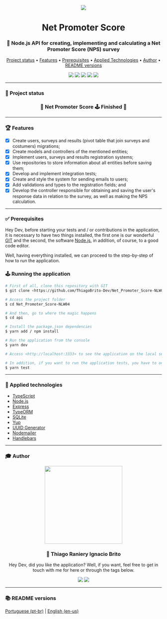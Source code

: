 <div align="center">
  <div>
    <img src="./assets/logo_nodejs_vgreen.jpg">
    <h1>Net Promoter Score</h1>
    <h3>
      📌 Node.js API for creating, implementing and calculating a Net Promoter Score (NPS) survey
    </h3>
  </div>

  <p>
    <a href="#-project-status">Project status</a> •
    <a href="#-features">Features</a> • 
    <a href="#-prerequisites">Prerequisites</a> • 
    <a href="#-applied-technologies">Applied Technologies</a> • 
    <a href="#-author">Author</a> •
    <a href="#-readme-versions">README versions</a>
  </p>

  <div>
    <img src="https://img.shields.io/static/v1?label=LICENSE&message=MIT&color=8257e6&style=for-the-badge"/>
    <img src="https://img.shields.io/static/v1?label=typescript&message=93.7%&color=8257e6&style=for-the-badge"/>
    <img src="https://img.shields.io/static/v1?label=yarn&message=v1.22.5&color=8257e6&style=for-the-badge"/>
    <img src="https://img.shields.io/static/v1?label=dependencies&message=up-to-date&color=8257e6&style=for-the-badge"/>
    <img src="https://img.shields.io/static/v1?label=tests&message=passing&color=8257e6&style=for-the-badge"/>
  </div>
</div>

<hr>

### 🎯 Project status

<h3 align="center"> 
	🏁 Net Promoter Score 🕹️ Finished 🏁
</h3>

<hr>

### 🏆 Features

- [x] Create users, surveys and results (pivot table that join surveys and costumers) migrations;
- [x] Create models and controllers of the mentioned entities;
- [x] Implement users, surveys and results registration systems;
- [x] Use repositories to store information about all entities before saving them;
- [x] Develop and implement integration tests;
- [x] Create and style the system for sending emails to users;
- [x] Add validations and types to the registration fields; and
- [x] Develop the controller responsible for obtaining and saving the user's response data in relation to the survey, as well as making the NPS calculation.

<hr>

### ✅ Prerequisites

Hey Dev, before starting your tests and / or contributions in the application, it is necessary to have two things installed, the first one is our wonderful [GIT](https://git-scm.com) and the second, the software [Node.js](https://nodejs.org/en/), in addition, of course, to a good code editor.

Well, having everything installed, we can proceed to the step-by-step of how to run the application.

### 🕹️ Running the application

```bash
# First of all, clone this repository with GIT
$ git clone <https://github.com/ThiagoBrito-Dev/Net_Promoter_Score-NLW04>

# Access the project folder
$ cd Net_Promoter_Score-NLW04

# And then, go to where the magic happens
$ cd api

# Install the package.json dependencies
$ yarn add / npm install

# Run the application from the console
$ yarn dev

# Access <http://localhost:3333> to see the application on the local server

# In addition, if you want to run the application tests, you have to only type the command below on console
$ yarn test
```

<hr>

### 🔮 Applied technologies

- [TypeScript](https://www.typescriptlang.org/)
- [Node.js](https://nodejs.org/en/)
- [Express](https://expressjs.com/pt-br/)
- [TypeORM](https://typeorm.io/#/)
- [SQLite](https://www.sqlite.org/index.html)
- [Yup](https://github.com/jquense/yup)
- [UUID Generator](https://www.uuidgenerator.net/)
- [Nodemailer](https://nodemailer.com/about/)
- [Handlebars](https://handlebarsjs.com/)

<hr>

### 🎓 Author

<div align="center">
  <img src="https://github.com/ThiagoBrito-Dev.png" width="250px" />

  <br />

  <div>
    <h3>
      🤝 Thiago Raniery Ignacio Brito
    </h3>
    <p>
      Hey Dev, did you like the application? Well, if you want, feel free to get in touch with me for here or through the tags below.
    <p>
  </div>

  <div>
    <a href="https://www.linkedin.com/in/thiagoranierybrito/">
      <img src="https://img.shields.io/badge/-LinkedIn-blue?style=for-the-badge&logo=Linkedin&logoColor=white&link=https://www.linkedin.com/in/thiagoranierybrito/" /></a>
    <a href="mailto:thiagobritotrs@gmail.com">
      <img src="https://img.shields.io/badge/-Gmail-c14438?style=for-the-badge&logo=Gmail&logoColor=white&link=mailto:thiagobritotrs@gmail.com" /></a>
  </div>
</div>

<hr>

### 📚 README versions

<div>
  <a href="https://github.com/ThiagoBrito-Dev/Net_Promoter_Score-NLW04/blob/main/README.md">Portuguese (pt-br)</a> 
  |
  <a href="https://github.com/ThiagoBrito-Dev/Net_Promoter_Score-NLW04/blob/main/README-en.md">English (en-us)</a>
</div>
